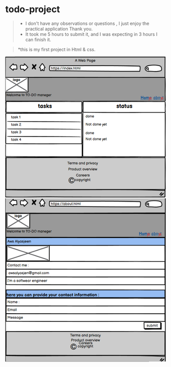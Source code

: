 # todo-project
>*  I don't have any  observations or questions , I just enjoy the practical application Thank you.
>* It took me 5 hours to submit it, and I was expecting in 3 hours I can finish it.

>*this is my first project in Html & css.

![indexWireframe](./assets/index.png)
![aboutWireframe](./assets/about.png)



